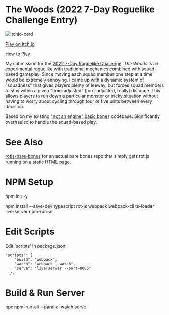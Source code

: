 # The Woods (2022 7-Day Roguelike Challenge Entry)

![itchio-card](https://github.com/user-attachments/assets/bb1c2ce3-6cea-43be-ab5c-e88b1a0fd130)

[Play on Itch.io](https://heroicfisticuffs.itch.io/the-woods)

[How to Play](http://blog.heroicfisticuffs.com/the-woods-2022-7drl-entry/)

My submission for the [2022 7-Day Roguelike Challenge](https://itch.io/jam/7drl-challenge-2022). *The Woods* is an experimental roguelike with traditional mechanics combined with squad-based gameplay. Since moving each squad member one step at a time would be extremely annoying, I came up with a dynamic system of "squadness" that gives players plenty of leeway, but forces squad members to stay within a given "time-adjusted" (turn-adjusted, really) distance. This allows players to run down a particular monster or tricky situation without having to worry about cycling through four or five units between every decision.

Based on my existing ["not an engine" basic bones](https://github.com/twpage/rotjs-basic-bones) codebase. Significantly overhauled to handle the squad-based play.


# See Also

[rotjs-bare-bones](https://github.com/twpage/rotjs-bare-bones) for an actual bare bones repo that simply gets rot.js running on a static HTML page.

# NPM Setup

npm init -y

npm install --save-dev typescript rot-js webpack webpack-cli ts-loader live-server npm-run-all

# Edit Scripts

Edit 'scripts' in package.json:

```
"scripts": {
    "build": "webpack",
    "watch": "webpack --watch",
    "serve": "live-server --port=8085"
  },
```

# Build & Run Server

npx npm-run-all --parallel watch serve
